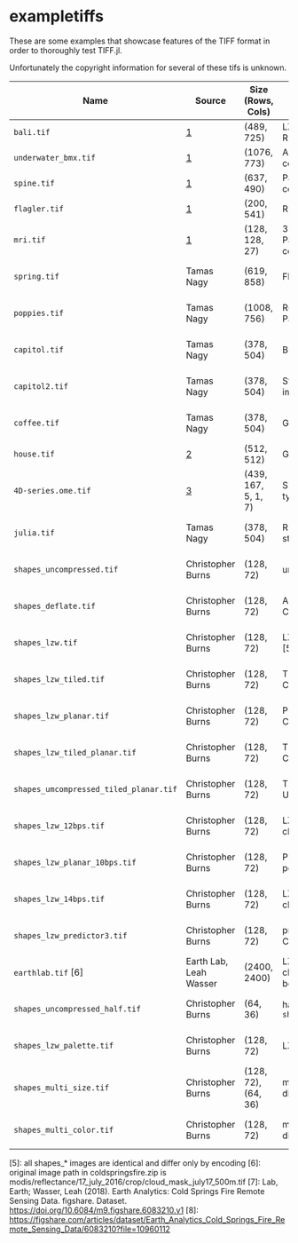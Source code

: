# exampletiffs

These are some examples that showcase features of the TIFF format in order
to thoroughly test TIFF.jl.

Unfortunately the copyright information for several of these tifs is
unknown.

| Name                                   | Source                 | Size (Rows, Cols)   | Features                                 | License                                                      |
|----------------------------------------|------------------------|---------------------|------------------------------------------|--------------------------------------------------------------|
| `bali.tif`                             | [1]                    | (489, 725)          | LZW compression, RGB                     | ?                                                            |
| `underwater_bmx.tif`                   | [1]                    | (1076, 773)         | Adobe Deflate compression, RGB           | ?                                                            |
| `spine.tif`                            | [1]                    | (637, 490)          | Packbits compression, RGB                | ?                                                            |
| `flagler.tif`                          | [1]                    | (200, 541)          | RGBA                                     | ?                                                            |
| `mri.tif`                              | [1]                    | (128, 128, 27)      | 3 dimensions, Packbits compression, RGB  | ?                                                            |
| `spring.tif`                           | Tamas Nagy             | (619, 858)          | Float16 RGB                              | [BSD-3-Clause](https://opensource.org/licenses/BSD-3-Clause) |
| `poppies.tif`                          | Tamas Nagy             | (1008, 756)         | Rotated orientation, Palette-colored     | [BSD-3-Clause](https://opensource.org/licenses/BSD-3-Clause) |
| `capitol.tif`                          | Tamas Nagy             | (378, 504)          | Bilevel image                            | [BSD-3-Clause](https://opensource.org/licenses/BSD-3-Clause) |
| `capitol2.tif`                         | Tamas Nagy             | (378, 504)          | Striped bilevel image                    | [BSD-3-Clause](https://opensource.org/licenses/BSD-3-Clause) |
| `coffee.tif`                           | Tamas Nagy             | (378, 504)          | Grayscale, Packbits                      | [BSD-3-Clause](https://opensource.org/licenses/BSD-3-Clause) |
| `house.tif`                            | [2]                    | (512, 512)          | Gray Alpha                               | MIT license?                                                 |
| `4D-series.ome.tif`                    | [3]                    | (439, 167, 5, 1, 7) | Signed integer gray type                 | [CC BY 4.0](https://creativecommons.org/licenses/by/4.0/)    |
| `julia.tif`                            | Tamas Nagy             | (378, 504)          | RGB, discontiguous strips [4]            | [BSD-3-Clause](https://opensource.org/licenses/BSD-3-Clause) |
| `shapes_uncompressed.tif`              | Christopher Burns      | (128, 72)           | uncompressed [5]                         | [BSD-3-Clause](https://opensource.org/licenses/BSD-3-Clause) |
| `shapes_deflate.tif`                   | Christopher Burns      | (128, 72)           | Adobe Deflate Compression [5]            | [BSD-3-Clause](https://opensource.org/licenses/BSD-3-Clause) |
| `shapes_lzw.tif`                       | Christopher Burns      | (128, 72)           | LZW Compression [5]                      | [BSD-3-Clause](https://opensource.org/licenses/BSD-3-Clause) |
| `shapes_lzw_tiled.tif`                 | Christopher Burns      | (128, 72)           | Tiled, LZW Compression [5]               | [BSD-3-Clause](https://opensource.org/licenses/BSD-3-Clause) |
| `shapes_lzw_planar.tif`                | Christopher Burns      | (128, 72)           | Planar, LZW Compression [5]              | [BSD-3-Clause](https://opensource.org/licenses/BSD-3-Clause) |
| `shapes_lzw_tiled_planar.tif`          | Christopher Burns      | (128, 72)           | Tiled, Planar, LZW Compression [5]       | [BSD-3-Clause](https://opensource.org/licenses/BSD-3-Clause) |
| `shapes_umcompressed_tiled_planar.tif` | Christopher Burns      | (128, 72)           | Tiled, Planar, Uncompressed [5]          | [BSD-3-Clause](https://opensource.org/licenses/BSD-3-Clause) |
| `shapes_lzw_12bps.tif`                 | Christopher Burns      | (128, 72)           | LZW, 12 bits per channel [5]             | [BSD-3-Clause](https://opensource.org/licenses/BSD-3-Clause) |
| `shapes_lzw_planar_10bps.tif`          | Christopher Burns      | (128, 72)           | Planar, LZW, 10 bits per channel [5]     | [BSD-3-Clause](https://opensource.org/licenses/BSD-3-Clause) |
| `shapes_lzw_14bps.tif`                 | Christopher Burns      | (128, 72)           | LZW, 14 bits per channel [5]             | [BSD-3-Clause](https://opensource.org/licenses/BSD-3-Clause) |
| `shapes_lzw_predictor3.tif`            | Christopher Burns      | (128, 72)           | predictor == 3, LZW Compression [5]      | [BSD-3-Clause](https://opensource.org/licenses/BSD-3-Clause) |
| `earthlab.tif` [6]                     | Earth Lab, Leah Wasser | (2400, 2400)        | LZW, codesize change on boundary [7] [8] | [CC BY 4.0](https://creativecommons.org/licenses/by/4.0/)    |
| `shapes_uncompressed_half.tif`         | Christopher Burns      | (64, 36)            | half the size of `shapes_uncompressed`   | [BSD-3-Clause](https://opensource.org/licenses/BSD-3-Clause) |
| `shapes_lzw_palette.tif`               | Christopher Burns      | (128, 72)           | LZW, palette                             | [BSD-3-Clause](https://opensource.org/licenses/BSD-3-Clause) |
| `shapes_multi_size.tif`                | Christopher Burns      | (128, 72), (64, 36) | multiple images of different sizes       | [BSD-3-Clause](https://opensource.org/licenses/BSD-3-Clause) |
| `shapes_multi_color.tif`               | Christopher Burns      | (128, 72)           | multiple images of different colortypes  | [BSD-3-Clause](https://opensource.org/licenses/BSD-3-Clause) |

[1]: http://people.math.sc.edu/Burkardt/data/tif/tif.html
[2]: https://github.com/JuliaImages/TestImages.jl
[3]: https://docs.openmicroscopy.org/ome-model/6.0.0/ome-tiff/data.html
[4]: https://github.com/tlnagy/TiffImages.jl/pull/38#issuecomment-786281834
[5]: all shapes_* images are identical and differ only by encoding
[6]: original image path in coldspringsfire.zip is modis/reflectance/17_july_2016/crop/cloud_mask_july17_500m.tif
[7]: Lab, Earth; Wasser, Leah (2018). Earth Analytics: Cold Springs Fire Remote Sensing Data. figshare. Dataset. https://doi.org/10.6084/m9.figshare.6083210.v1
[8]: https://figshare.com/articles/dataset/Earth_Analytics_Cold_Springs_Fire_Remote_Sensing_Data/6083210?file=10960112
